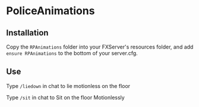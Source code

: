 # PoliceAnimations

## Installation

Copy the `RPAnimations` folder into your FXServer's resources folder, and add `ensure RPAnimations` to the bottom of your server.cfg.

## Use


Type `/liedown` in chat to lie motionless on the floor

Type `/sit` in chat to Sit on the floor Motionlessly

